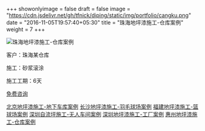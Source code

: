+++
showonlyimage = false
draft = false
image = "https://cdn.jsdelivr.net/gh/tfnick/diping/static/img/portfolio/cangku.png"
date = "2016-11-05T19:57:40+05:30"
title = "珠海地坪漆施工-仓库案例"
weight = 7
+++

![珠海地坪漆施工-仓库案例](https://cdn.jsdelivr.net/gh/tfnick/diping/static/img/portfolio/cangku.png)


客户：珠海某仓库

施工：砂浆滚涂 

施工工期：6天

[免费咨询](/contact/)

[北京地坪漆施工-地下车库案例](/portfolio/work9/)
[长沙地坪漆施工-羽毛球场案例](/portfolio/work8/)
[福建地坪漆施工-篮球场案例](/portfolio/work7/)
[深圳自流坪施工-无人车间案例](/portfolio/work5/)
[深圳地坪漆施工-工厂案例](/portfolio/work3/)
[惠州地坪漆施工-仓库案例](/portfolio/work2/)